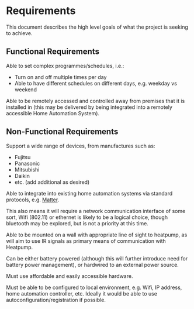 # Requirements

This document describes the high level goals of what the project is seeking to achieve.

## Functional Requirements

Able to set complex programmes/schedules, i.e.:
 - Turn on and off multiple times per day
 - Able to have different schedules on different days, e.g. weekday vs weekend

Able to be remotely accessed and controlled away from premises that it is installed in (this may be delivered by being integrated into a remotely accessible Home Automation System).


## Non-Functional Requirements

Support a wide range of devices, from manufactures such as:
 - Fujitsu
 - Panasonic
 - Mitsubishi
 - Daikin
 - etc. (add additional as desired)

Able to integrate into existing home automation systems via standard protocols, e.g. [Matter](https://en.wikipedia.org/wiki/Matter_(standard)).

This also means it will require a network communication interface of some sort, Wifi (802.11) or ethernet is likely to be a logical choice, though bluetooth may be explored, but is not a priority at this time.

Able to be mounted on a wall with appropriate line of sight to heatpump, as will aim to use IR signals as primary means of communication with Heatpump.

Can be either battery powered (although this will further introduce need for battery power management), or hardwired to an external power source.

Must use affordable and easily accessible hardware.

Must be able to be configured to local environment, e.g. Wifi, IP address, home automation controller, etc. Ideally it would be able to use autoconfiguration/registration if possible.
